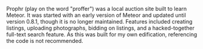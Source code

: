
Prophr (play on the word "proffer") was a local auction site built to learn Meteor. It was started with an early version of Meteor and updated until version 0.8.1, though it is no longer maintained. Features included creating listings, uploading photographs, bidding on listings, and a hacked-together full-text search feature. As this was built for my own edification, referencing the code is not recommended.
